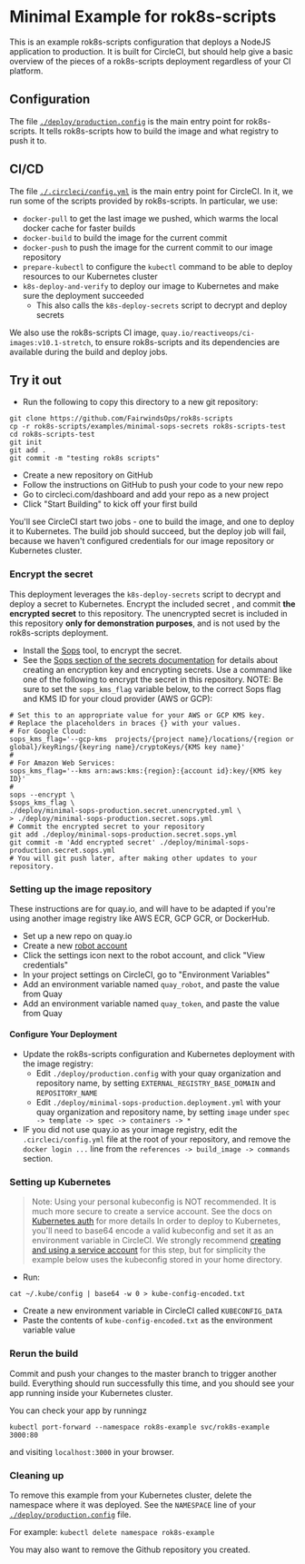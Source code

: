 # Minimal Example for rok8s-scripts

This is an example rok8s-scripts configuration that deploys a NodeJS application
to production. It is built for CircleCI, but should help give a basic overview of
the pieces of a rok8s-scripts deployment regardless of your CI platform.

## Configuration
The file [`./deploy/production.config`](./deploy/production.config) is the main entry point for rok8s-scripts.
It tells rok8s-scripts how to build the image and what registry to push it to.

## CI/CD
The file [`./.circleci/config.yml`](./.circleci/config.yml) is the main entry point for CircleCI. In it,
we run some of the scripts provided by rok8s-scripts. In particular, we use:

* `docker-pull` to get the last image we pushed, which warms the local docker cache for faster builds
* `docker-build` to build the image for the current commit
* `docker-push` to push the image for the current commit to our image repository
* `prepare-kubectl` to configure the `kubectl` command to be able to deploy resources to our Kubernetes cluster
* `k8s-deploy-and-verify` to deploy our image to Kubernetes and make sure the deployment succeeded
	* This also calls the `k8s-deploy-secrets` script to decrypt and deploy secrets

We also use the rok8s-scripts CI image, `quay.io/reactiveops/ci-images:v10.1-stretch`,
to ensure rok8s-scripts and its dependencies are available during the build and deploy jobs.

## Try it out

* Run the following to copy this directory to a new git repository:
```
git clone https://github.com/FairwindsOps/rok8s-scripts
cp -r rok8s-scripts/examples/minimal-sops-secrets rok8s-scripts-test
cd rok8s-scripts-test
git init
git add .
git commit -m "testing rok8s scripts"
```
* Create a new repository on GitHub
* Follow the instructions on GitHub to push your code to your new repo
* Go to circleci.com/dashboard and add your repo as a new project
* Click "Start Building" to kick off your first build

You'll see CircleCI start two jobs - one to build the image, and one to deploy it to Kubernetes.
The build job should succeed, but the deploy job will fail, because we haven't configured
credentials for our image repository or Kubernetes cluster.

### Encrypt the secret

This deployment leverages the `k8s-deploy-secrets` script to decrypt and deploy a secret to Kubernetes. Encrypt the included secret , and commit **the encrypted secret** to this repository. The unencrypted secret is included in this repository **only for demonstration purposes**, and is not used by the rok8s-scripts deployment.

* Install the [Sops](https://github.com/mozilla/sops) tool, to encrypt the secret.
* See the [Sops section of the secrets documentation](/docs/secrets.md#encrypted-secrets-with-sops) for details about creating an encryption key and encrypting secrets. Use a command like one of the following to encrypt the secret in this repository. NOTE: Be sure to set the `sops_kms_flag` variable below, to the correct Sops flag and KMS ID for your cloud provider (AWS or GCP):

```
# Set this to an appropriate value for your AWS or GCP KMS key.
# Replace the placeholders in braces {} with your values.
# For Google Cloud:
sops_kms_flag='--gcp-kms  projects/{project name}/locations/{region or global}/keyRings/{keyring name}/cryptoKeys/{KMS key name}'
#
# For Amazon Web Services:
sops_kms_flag='--kms arn:aws:kms:{region}:{account id}:key/{KMS key ID}'
#
sops --encrypt \
$sops_kms_flag \
./deploy/minimal-sops-production.secret.unencrypted.yml \
> ./deploy/minimal-sops-production.secret.sops.yml
# Commit the encrypted secret to your repository
git add ./deploy/minimal-sops-production.secret.sops.yml
git commit -m 'Add encrypted secret' ./deploy/minimal-sops-production.secret.sops.yml
# You will git push later, after making other updates to your repository.
```

### Setting up the image repository
These instructions are for quay.io, and will have to be adapted if you're
using another image registry like AWS ECR, GCP GCR, or DockerHub.

* Set up a new repo on quay.io
* Create a new [robot account](https://docs.quay.io/glossary/robot-accounts.html)
* Click the settings icon next to the robot account, and click "View credentials"
* In your project settings on CircleCI, go to "Environment Variables"
* Add an environment variable named `quay_robot`, and paste the value from Quay
* Add an environment variable named `quay_token`, and paste the value from Quay

#### Configure Your Deployment

* Update the rok8s-scripts configuration and Kubernetes deployment with the image registry:
	* Edit `./deploy/production.config` with your quay organization and repository name, by setting `EXTERNAL_REGISTRY_BASE_DOMAIN` and `REPOSITORY_NAME`
	* Edit `./deploy/minimal-sops-production.deployment.yml` with your quay organization and repository name, by setting `image` under `spec -> template -> spec -> containers -> *`
* IF you did not use quay.io as your image registry, edit the `.circleci/config.yml` file at the root of your repository, and remove the `docker login ...` line from the `references -> build_image -> commands` section.

### Setting up Kubernetes
> Note: Using your personal kubeconfig is NOT recommended. It is much more secure
> to create a service account. See the docs on [Kubernetes auth](/docs/kubernetes_auth.md)
> for more details
In order to deploy to Kubernetes, you'll need to base64 encode a valid kubeconfig
and set it as an environment variable in CircleCI. We strongly recommend
[creating and using a service account](/docs/kubernetes_auth.md) for this step, but for simplicity
the example below uses the kubeconfig stored in your home directory.

* Run:
```
cat ~/.kube/config | base64 -w 0 > kube-config-encoded.txt
```
* Create a new environment variable in CircleCI called `KUBECONFIG_DATA`
* Paste the contents of `kube-config-encoded.txt` as the environment variable value

### Rerun the build
Commit and push your changes to the master branch to trigger another build.
Everything should run successfully this time, and you should see your app
running inside your Kubernetes cluster.

You can check your app by runningz
```
kubectl port-forward --namespace rok8s-example svc/rok8s-example 3000:80
```
and visiting `localhost:3000` in your browser.

### Cleaning up

To remove this example from your Kubernetes cluster, delete the namespace where it was deployed. See the `NAMESPACE` line of your [`./deploy/production.config`](./deploy/production.config) file.

For example: `kubectl delete namespace rok8s-example`

You may also want to remove the Github repository you created.
